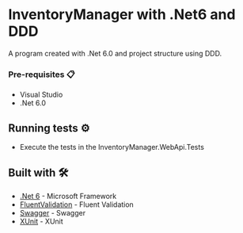 # InventoryManager with .Net6 and DDD
A program created with .Net 6.0 and project structure using DDD.

### Pre-requisites 📋

* Visual Studio
* .Net 6.0

## Running tests ⚙️

* Execute the tests in the InventoryManager.WebApi.Tests

## Built with 🛠️

* [.Net 6](https://dotnet.microsoft.com/download/dotnet/6.0) - Microsoft Framework
* [FluentValidation](https://docs.fluentvalidation.net/en/latest/) - Fluent Validation
* [Swagger](https://swagger.io/) - Swagger
* [XUnit](https://xunit.net/) - XUnit
